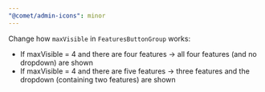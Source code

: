 ```yaml
---
"@comet/admin-icons": minor
---
```


Change how `maxVisible` in `FeaturesButtonGroup` works:

- If maxVisible = 4 and there are four features -> all four features (and no dropdown) are shown
- If maxVisible = 4 and there are five features -> three features and the dropdown (containing two features) are shown

